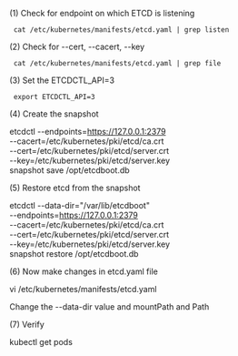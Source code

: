 (1) Check for endpoint on which ETCD is listening

     cat /etc/kubernetes/manifests/etcd.yaml | grep listen

(2) Check for --cert, --cacert, --key

     cat /etc/kubernetes/manifests/etcd.yaml | grep file

(3) Set the ETCDCTL_API=3

     export ETCDCTL_API=3

(4) Create the snapshot 

   etcdctl --endpoints=https://127.0.0.1:2379 \
   --cacert=/etc/kubernetes/pki/etcd/ca.crt \
   --cert=/etc/kubernetes/pki/etcd/server.crt \
   --key=/etc/kubernetes/pki/etcd/server.key \
   snapshot save /opt/etcdboot.db

(5) Restore etcd from the snapshot

   etcdctl --data-dir="/var/lib/etcdboot" \
  --endpoints=https://127.0.0.1:2379 \
  --cacert=/etc/kubernetes/pki/etcd/ca.crt \
  --cert=/etc/kubernetes/pki/etcd/server.crt \
  --key=/etc/kubernetes/pki/etcd/server.key \
  snapshot restore /opt/etcdboot.db

(6) Now make changes in etcd.yaml file 

   vi /etc/kubernetes/manifests/etcd.yaml

Change the --data-dir value and mountPath and Path 

(7) Verify 

   kubectl get pods

